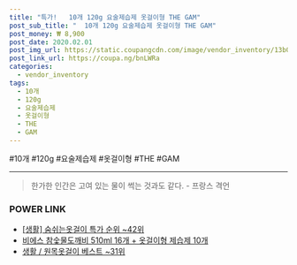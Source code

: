 ```yaml
--- 
title: "특가!   10개 120g 요술제습제 옷걸이형 THE GAM" 
post_sub_title: "  10개 120g 요술제습제 옷걸이형 THE GAM" 
post_money: ₩ 8,900 
post_date: 2020.02.01 
post_img_url: https://static.coupangcdn.com/image/vendor_inventory/13b0/25eb85ed89190fd08f5fb5784411bdd732bced6a241f5c594b2090f86ddd.jpg 
post_link_url: https://coupa.ng/bnLWRa 
categories: 
  - vendor_inventory 
tags: 
  - 10개 
  - 120g 
  - 요술제습제 
  - 옷걸이형 
  - THE 
  - GAM 
--- 
```

  #10개 #120g #요술제습제 #옷걸이형 #THE #GAM 
<hr> 

> 한가한 인간은 고여 있는 물이 썩는 것과도 같다. - 프랑스 격언 


### POWER LINK

* <a href="https://blog.naver.com/sakai111/221789515692" target="_blank"> [생활] 숨쉬는옷걸이 특가 순위 ~42위</a>
* <a href="https://blog.naver.com/fasyy4321/221792159628" target="_blank">비에스 참숯물도깨비 510ml 16개 + 옷걸이형 제습제 10개</a>
* <a href="https://blog.naver.com/santokki14/221782286530" target="_blank">생활 / 원목옷걸이 베스트 ~31위</a>
